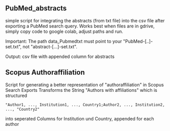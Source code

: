 

## PubMed_abstracts

simple script for integrating the abstracts (from txt file) into the csv file after exporting a PubMed search query.
Works best when files are in gdrive, simply copy code to google colab, adjust paths and run.

Important: The path data_Pubmedtxt must point to your "PubMed-[..]-set.txt", not "abstract-[...]-set.txt".

Output: csv file with appended column for abstracts

## Scopus Authoraffiliation

Script for generating a better representation of "authoraffiliation" in Scopus Search Exports
Transforms the String "Authors with affiliations" which is structured

`"Author1, ..., Institution1, ..., Country1;Author2, ..., Institution2, ..., "Country2"`

into seperated Columns for Institution und Country, appended for each author

